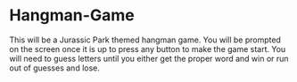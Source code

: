 # Hangman-Game
This will be a Jurassic Park themed hangman game.
You will be prompted on the screen once it is up to press any button to make the game start. 
You will need to guess letters until you either get the proper word and win or run out of guesses and lose.

